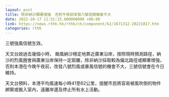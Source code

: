 ```yaml
---
layout: post
title: 除非納沙顯著增強　否則午夜前改發八號信號機會不大
date: 2022-10-17 11:51:15.000000000 +08:00
link: https://news.rthk.hk/rthk/ch/component/k2/1671312-20221017.htm
categories: rthk
---
```


三號強風信號生效。

天文台說過去幾個小時， 颱風納沙穩定地靠近廣東沿岸，按照現時預測路徑，納沙的烈風圈會與廣東沿岸保持一定距離，除非納沙採取較為偏北路徑或顯著增強，否則本港在今晚午夜前，改發八號烈風或暴風信號的機會不大，三號信號會在今日維持。

天文台預料，本港平均風速每小時41至62公里，提醒市民將容易被風吹倒的物件綁緊或搬入室內，遠離岸邊及停止所有水上活動。
